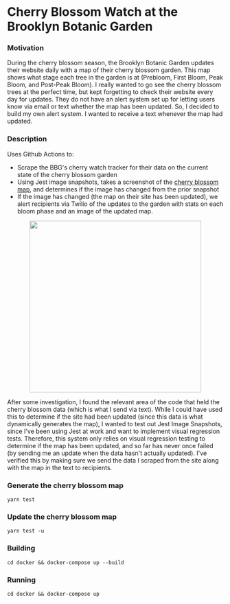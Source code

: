 # Cherry Blossom Watch at the Brooklyn Botanic Garden

### Motivation

During the cherry blossom season, the Brooklyn Botanic Garden updates their website daily with a map of their cherry blossom garden. This map shows what stage each tree in the garden is at (Prebloom, First Bloom, Peak Bloom, and Post-Peak Bloom). I really wanted to go see the cherry blossom trees at the perfect time, but kept forgetting to check their website every day for updates. They do not have an alert system set up for letting users know via email or text whether the map has been updated. So, I decided to build my own alert system. I wanted to receive a text whenever the map had updated.

### Description

Uses Github Actions to:
- Scrape the BBG's cherry watch tracker for their data on the current state of the cherry blossom garden
- Using Jest image snapshots, takes a screenshot of the [cherry blossom map](https://www.bbg.org/collections/cherries), and determines if the image has changed from the prior snapshot
- If the image has changed (the map on their site has been updated), we alert recipients via Twilio of the updates to the garden with stats on each bloom phase and an image of the updated map.

<p align="center">
  <img src="https://user-images.githubusercontent.com/25395806/165341846-239d6da7-7f31-4266-893f-f6c4340243ed.PNG" width="400" height="auto">
</p>

After some investigation, I found the relevant area of the code that held the cherry blossom data (which is what I send via text). While I could have used this to determine if the site had been updated (since this data is what dynamically generates the map), I wanted to test out Jest Image Snapshots, since I've been using Jest at work and want to implement visual regression tests. Therefore, this system only relies on visual regression testing to determine if the map has been updated, and so far has never once failed (by sending me an update when the data hasn't actually updated). I've verified this by making sure we send the data I scraped from the site along with the map in the text to recipients.

### Generate the cherry blossom map
`yarn test`

### Update the cherry blossom map
`yarn test -u`

### Building

`cd docker && docker-compose up --build`

### Running

`cd docker && docker-compose up`
